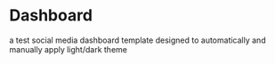 # Dashboard
a test social media dashboard template
designed to automatically and manually apply light/dark theme
